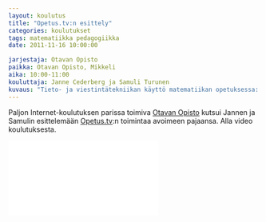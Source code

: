 ```yaml
---
layout: koulutus
title: "Opetus.tv:n esittely"
categories: koulutukset
tags: matematiikka pedagogiikka
date: 2011-11-16 10:00:00

jarjestaja: Otavan Opisto
paikka: Otavan Opisto, Mikkeli
aika: 10:00-11:00
kouluttaja: Janne Cederberg ja Samuli Turunen
kuvaus: "Tieto- ja viestintätekniikan käyttö matematiikan opetuksessa: käytännön kokemuksia ja ideoita yhteisölliseen, TVT-avusteiseen oppimiseen."
---
```


Paljon Internet-koulutuksen parissa toimiva [Otavan Opisto][oo] kutsui Jannen ja Samulin esittelemään [Opetus.tv][otv]:n toimintaa avoimeen pajaansa.
Alla video koulutuksesta.

<div class="embed-container">
	<iframe src="//www.youtube.com/embed/e_ashjGLnM4" frameborder="0" allowfullscreen></iframe>
</div>

[oo]: http://www.otavanopisto.fi
[otv]: http://opetus.tv